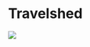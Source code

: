 # Travelshed

<a href='https://nycplanning.github.io/td-travelshed/web/index.html'><img src='https://github.com/NYCPlanning/td-travelshed/blob/master/web/img/cover.PNG'> </a>

